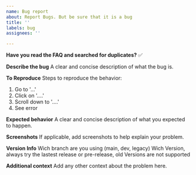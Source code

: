 ```yaml
---
name: Bug report
about: Report Bugs. But be sure that it is a bug
title: ''
labels: bug
assignees: ''

---
```


**Have you read the FAQ and searched for duplicates?**
:white_check_mark:

**Describe the bug**
A clear and concise description of what the bug is.

**To Reproduce**
Steps to reproduce the behavior:
1. Go to '...'
2. Click on '....'
3. Scroll down to '....'
4. See error

**Expected behavior**
A clear and concise description of what you expected to happen.

**Screenshots**
If applicable, add screenshots to help explain your problem.

**Version Info**
Wich branch are you using (main, dev, legacy)
Wich Version, always try the lastest release or pre-release, old Versions are not supported

**Additional context**
Add any other context about the problem here.
